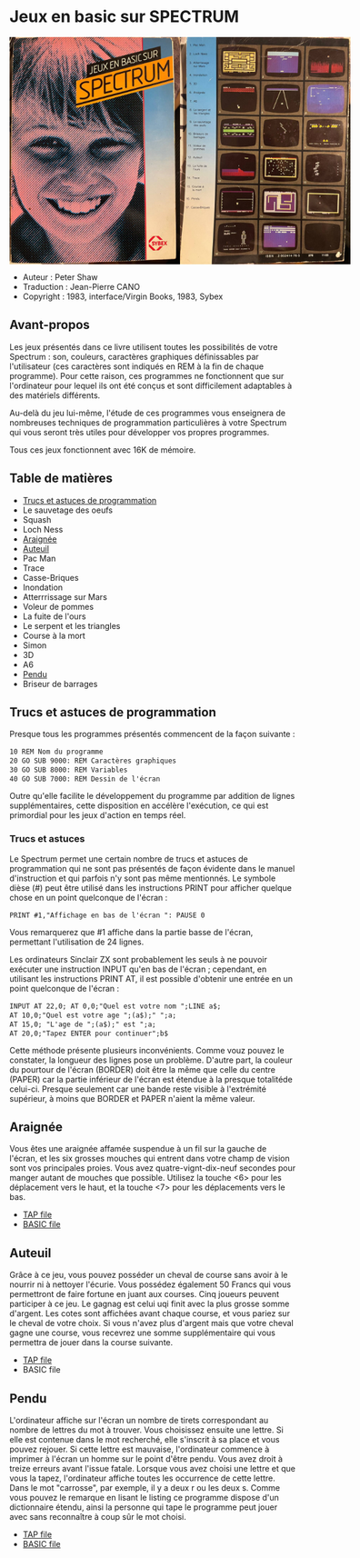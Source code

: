# Jeux en basic sur SPECTRUM



<div style="display: flex">
<img src="images/screenshot-front.png" alt="front" width="300">
<img src="images/screenshot-back.png" alt="back" width="300">
</div>

* Auteur : Peter Shaw
* Traduction : Jean-Pierre CANO
* Copyright : 1983, interface/Virgin Books, 1983, Sybex

## Avant-propos

Les jeux présentés dans ce livre utilisent toutes les possibilités de votre Spectrum : son, couleurs, caractères graphiques définissables par l'utilisateur (ces caractères sont indiqués en REM à la fin de chaque programme). Pour cette raison, ces programmes ne fonctionnent que sur l'ordinateur pour lequel ils ont été conçus et sont difficilement adaptables à des matériels différents.

Au-delà du jeu lui-même, l'étude de ces programmes vous enseignera de nombreuses techniques de programmation particulières à votre Spectrum qui vous seront très utiles pour développer vos propres programmes.

Tous ces jeux fonctionnent avec 16K de mémoire.

## Table de matières

* [Trucs et astuces de programmation](#trucs-et-astuces-de-programmation)
* Le sauvetage des oeufs
* Squash
* Loch Ness
* [Araignée](#araignée)
* [Auteuil](#auteuil)
* Pac Man
* Trace
* Casse-Briques
* Inondation
* Atterrrissage sur Mars
* Voleur de pommes
* La fuite de l'ours
* Le serpent et les triangles
* Course à la mort
* Simon
* 3D
* A6
* [Pendu](#pendu)
* Briseur de barrages

## Trucs et astuces de programmation

Presque tous les programmes présentés commencent de la façon suivante :

```basic
10 REM Nom du programme
20 GO SUB 9000: REM Caractères graphiques
30 GO SUB 8000: REM Variables
40 GO SUB 7000: REM Dessin de l'écran
```

Outre qu'elle facilite le développement du programme par addition de lignes supplémentaires, cette disposition en accélère l'exécution, ce qui est primordial pour les jeux d'action en temps réel.

### Trucs et astuces

Le Spectrum permet une certain nombre de trucs et astuces de programmation qui ne sont pas présentés de façon évidente dans le manuel d'instruction et qui parfois n'y sont pas même mentionnés. Le symbole dièse (#) peut être utilisé dans les instructions PRINT pour afficher quelque chose en un point quelconque de l'écran :

```basic
PRINT #1,"Affichage en bas de l'écran ": PAUSE 0
```

Vous remarquerez que #1 affiche dans la partie basse de l'écran, permettant l'utilisation de 24 lignes.

Les ordinateurs Sinclair ZX sont probablement les seuls à ne pouvoir exécuter une instruction INPUT qu'en bas de l'écran ; cependant, en utilisant les instructions PRINT AT, il est possible d'obtenir une entrée en un point quelconque de l'écran :

```basic
INPUT AT 22,0; AT 0,0;"Quel est votre nom ";LINE a$; 
AT 10,0;"Quel est votre age ";(a$);" ";a; 
AT 15,0; "L'age de ";(a$);" est ";a; 
AT 20,0;"Tapez ENTER pour continuer";b$
```

Cette méthode présente plusieurs inconvénients. Comme vouz pouvez le constater, la longueur des lignes pose un problème. D'autre part, la couleur du pourtour de l'écran (BORDER) doit être la même que celle du centre (PAPER) car la partie inférieur de l'écran est étendue à la presque totalitéde celui-ci. Presque seulement car une bande reste visible à l'extrémité supérieur, à moins que BORDER et PAPER n'aient la même valeur.

## Araignée

Vous êtes une araignée affamée suspendue à un fil sur la gauche de l'écran, et les six grosses mouches qui entrent dans votre champ de vision sont vos principales proies. Vous avez quatre-vignt-dix-neuf secondes pour manger autant de mouches que possible. Utilisez la touche <6> pour les déplacement vers le haut, et la touche <7> pour les déplacements vers le bas.

* [TAP file](6-SPIDER.TAP)
* [BASIC file](6-SPIDER.BAS)

## Auteuil

Grâce à ce jeu, vous pouvez posséder un cheval de course sans avoir à le nourrir ni à nettoyer l'écurie. Vous possédez également 50 Francs qui vous permettront de faire fortune en juant aux courses. Cinq joueurs peuvent participer à ce jeu. Le gagnag est celui uqi finit avec la plus grosse somme d'argent. Les cotes sont affichées avant chaque course, et vous pariez sur le cheval de votre choix. Si vous n'avez plus d'argent mais que votre cheval gagne une course, vous recevrez une somme supplémentaire qui vous permettra de jouer dans la course suivante.

* [TAP file](12-AUTEUIL.tap)
* BASIC file

## Pendu

L'ordinateur affiche sur l'écran un nombre de tirets correspondant au nombre de lettres du mot à trouver. Vous choisissez ensuite une lettre. Si elle est contenue dans le mot recherché, elle s'inscrit à sa place et vous pouvez rejouer. Si cette lettre est mauvaise, l'ordinateur commence à imprimer à l'écran un homme sur le point d'être pendu. Vous avez droit à treize erreurs avant l'issue fatale. Lorsque vous avez choisi une lettre et que vous la tapez, l'ordinateur affiche toutes les occurrence de cette lettre. Dans le mot "carrosse", par exemple, il y a deux r ou les deux s. Comme vous pouvez le remarque en lisant le listing ce programme dispose d'un dictionnaire étendu, ainsi la personne qui tape le programme peut jouer avec sans reconnaître à coup sûr le mot choisi.

* [TAP file](16-HANGUP.TAP)
* [BASIC file](16-HANGUP.BAS)